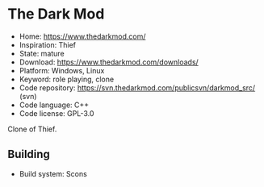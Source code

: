 # The Dark Mod

- Home: https://www.thedarkmod.com/
- Inspiration: Thief
- State: mature
- Download: https://www.thedarkmod.com/downloads/
- Platform: Windows, Linux
- Keyword: role playing, clone
- Code repository: https://svn.thedarkmod.com/publicsvn/darkmod_src/ (svn)
- Code language: C++
- Code license: GPL-3.0

Clone of Thief.

## Building

- Build system: Scons
